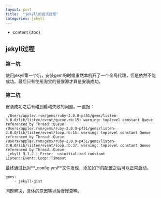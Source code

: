 ```yaml
---
layout: post
title:  "jekyll的尝试过程"
categories: jekyll
---
```


* content
{:toc}   

## jekyll过程

### 第一坑   
使用jekyll第一个坑，安装gem的时候虽然本机开了一个全局代理，但是依然不能成功。最后只有使用淘宝的镜像源才算是安装成功。   

### 第二坑
安装成功之后有碰到启动失败的问题。一直报：   
     
     /Users/apple/.rvm/gems/ruby-2.0.0-p451/gems/listen-3.0.0/lib/listen/event/queue.rb:15: warning: toplevel constant Queue referenced by Thread::Queue
    /Users/apple/.rvm/gems/ruby-2.0.0-p451/gems/listen-3.0.0/lib/listen/event/loop.rb:15: warning: toplevel constant Queue referenced by Thread::Queue
    /Users/apple/.rvm/gems/ruby-2.0.0-p451/gems/listen-3.0.0/lib/listen/event/loop.rb:37: warning: toplevel constant Queue referenced by Thread::Queue
     jekyll 3.1.2 | Error:  uninitialized constant Listen::Event::Loop::Timeout   
     
最终通过比对**_config.yml**文件发现，添加如下的配置之后可以正常启动。
    
    gems:
        - jekyll-gist

问题解决，具体的原因等以后慢慢查明。